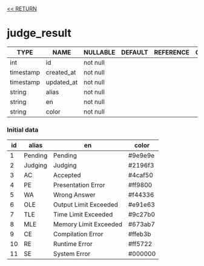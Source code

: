 [<< RETURN](..)

# judge_result

TYPE | NAME | NULLABLE | DEFAULT | REFERENCE | COMMENT
---|---|---|---|---|---
int | id | not null | | |
timestamp | created_at | not null | | |
timestamp | updated_at | not null | | |
string | alias | not null | | |
string | en | not null | | |
string | color | not null | | |

### Initial data

id | alias | en | color
---|---|---|---
1 | Pending | Pending | #9e9e9e
2 | Judging | Judging | #2196f3
3 | AC | Accepted | #4caf50
4 | PE | Presentation Error | #ff9800
5 | WA | Wrong Answer | #f44336
6 | OLE | Output Limit Exceeded | #e91e63
7 | TLE | Time Limit Exceeded | #9c27b0
8 | MLE | Memory Limit Exceeded | #673ab7
9 | CE | Compilation Error | #ffeb3b
10 | RE | Runtime Error | #ff5722
11 | SE | System Error | #000000
